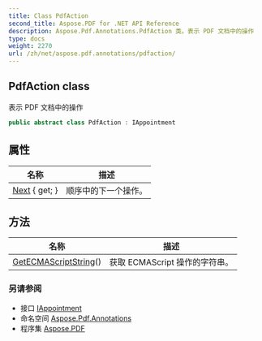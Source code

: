 ```yaml
---
title: Class PdfAction
second_title: Aspose.PDF for .NET API Reference
description: Aspose.Pdf.Annotations.PdfAction 类。表示 PDF 文档中的操作
type: docs
weight: 2270
url: /zh/net/aspose.pdf.annotations/pdfaction/
---
```

## PdfAction class

表示 PDF 文档中的操作

```csharp
public abstract class PdfAction : IAppointment
```

## 属性

| 名称 | 描述 |
| --- | --- |
| [Next](../../aspose.pdf.annotations/pdfaction/next/) { get; } | 顺序中的下一个操作。 |

## 方法

| 名称 | 描述 |
| --- | --- |
| [GetECMAScriptString](../../aspose.pdf.annotations/pdfaction/getecmascriptstring/)() | 获取 ECMAScript 操作的字符串。 |

### 另请参阅

* 接口 [IAppointment](../iappointment/)
* 命名空间 [Aspose.Pdf.Annotations](../../aspose.pdf.annotations/)
* 程序集 [Aspose.PDF](../../)